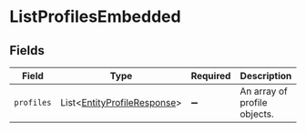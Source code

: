 # ListProfilesEmbedded


## Fields

| Field                                                                            | Type                                                                             | Required                                                                         | Description                                                                      |
| -------------------------------------------------------------------------------- | -------------------------------------------------------------------------------- | -------------------------------------------------------------------------------- | -------------------------------------------------------------------------------- |
| `profiles`                                                                       | List\<[EntityProfileResponse](../../models/components/EntityProfileResponse.md)> | :heavy_minus_sign:                                                               | An array of profile objects.                                                     |
